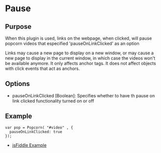 # Pause #

## Purpose ##

When this plugin is used, links on the webpage, when clicked, will pause popcorn videos that especified 'pauseOnLinkClicked' as an option

Links may cause a new page to display on a new window, or may cause a new page to display in the current window, in which case the videos won't be available anymore. It only affects anchor tags. It does not affect objects with click events that act as anchors.

## Options ##

* pauseOnLinkClicked [Boolean]: Specifies whether to have th pause on link clicked functionality turned on or off

## Example ##

    var pop = Popcorn( "#video" , {
      pauseOnLinkClicked: true
    });

* [jsFiddle Example](http://jsfiddle.net/popcornjs/CVeN6/)

